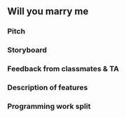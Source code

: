 ## Will you marry me

### Pitch



### Storyboard

### Feedback from classmates & TA

### Description of features

### Programming work split

